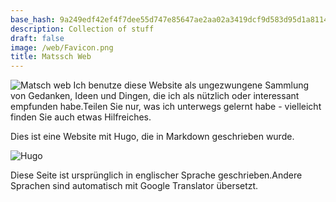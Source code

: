 ```yaml
---
base_hash: 9a249edf42ef4f7dee55d747e85647ae2aa02a3419dcf9d583d95d1a8114a849
description: Collection of stuff
draft: false
image: /web/Favicon.png
title: Matssch Web
---
```


![Matsch web](/web/Favicon.png)
Ich benutze diese Website als ungezwungene Sammlung von Gedanken, Ideen und Dingen, die ich als nützlich oder interessant empfunden habe.Teilen Sie nur, was ich unterwegs gelernt habe - vielleicht finden Sie auch etwas Hilfreiches.


Dies ist eine Website mit Hugo, die in Markdown geschrieben wurde.

![Hugo](https://kinsta.com/wp-content/uploads/2021/10/hugo.png)

Diese Seite ist ursprünglich in englischer Sprache geschrieben.Andere Sprachen sind
automatisch mit Google Translator übersetzt.